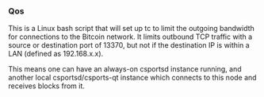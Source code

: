 ### Qos ###

This is a Linux bash script that will set up tc to limit the outgoing bandwidth for connections to the Bitcoin network. It limits outbound TCP traffic with a source or destination port of 13370, but not if the destination IP is within a LAN (defined as 192.168.x.x).

This means one can have an always-on csportsd instance running, and another local csportsd/csports-qt instance which connects to this node and receives blocks from it.
